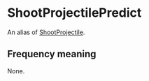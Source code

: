 # ShootProjectilePredict
An alias of [ShootProjectile](ShootProjectile.md).

## Frequency meaning
None.

